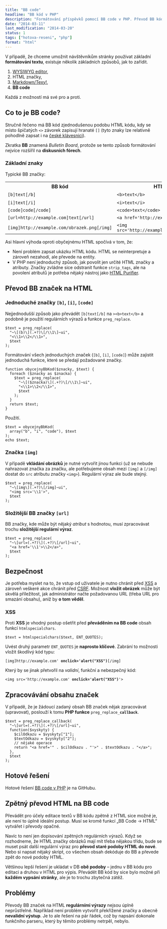 ```yaml
---
title: "BB code"
headline: "BB kód v PHP"
description: "Formátování příspěvků pomocí BB code v PHP. Převod BB kódu do HTML."
date: "2014-03-11"
last_modification: "2014-03-20"
status: 1
tags: ["hotova-reseni", "php"]
format: "html"
---
```


<p>V případě, že chceme umožnit návštěvníkům stránky používat základní <b>formátování textu</b>, existuje několik základních způsobů, jak to zařídit.</p>

<ol>
  <li><a href="/wysiwyg">WYSIWYG editor</a>,</li>
  <li>HTML značky,</li>
  <li><a href="/markdown">Markdown/Texy!</a>,</li>
  <li><b>BB code</b></li>
</ol>

<p>Každá z možností má své pro a proti.</p>

<h2 id="co">Co to je BB code?</h2>

<p>Stručně řečeno má BB kód zjednodušenou podobu HTML kódu, kdy se místo špičatých <code>&lt;></code> závorek zapisují hranaté <code>[]</code> (tyto znaky lze relativně pohodlně zapsat i na <a href="/ceska-klavesnice">české klávesnici</a>).</p>

<p>Zkratka <b>BB</b> znamená <i>Bulletin Board</i>, protože se tento způsob formátování nejvíce rozšířil na <b>diskusních fórech</b>.</p>

<h3 id="zakladni-znaky">Základní znaky</h3>

<p>Typické BB značky:</p>

<table>
  <tr>
    <th>BB kód</th>
    <th>HTML ekvivalent</th>
    <th>Výsledek</th>
  </tr>
  <tr>
    <td><code>[b]text[/b]</code></td>
    <td><code>&lt;b>text&lt;/b></code></td>
    <td><b>text</b></td>
  </tr>
  <tr>
    <td><code>[i]text[/i]</code></td>
    <td><code>&lt;i>text&lt;/i></code></td>
    <td><i>text</i></td>
  </tr>
  <tr>
    <td><code>[code]code[/code]</code></td>
    <td><code>&lt;code>text&lt;/code></code></td>
    <td><code>text</code></td>
  </tr>
  <tr>
    <td><code>[url=http://example.com]text[/url]</code></td>
    <td><code>&lt;a href='http://example.com'>text&lt;/a></code></td>
    <td><a href='http://example.com'>text</a></td>
  </tr>
  <tr>
    <td><code>[img]http://example.com/obrazek.png[/img]</code></td>
    <td><code>&lt;img src='http://example.com/obrazek.png'>text&lt;/a></code></td>
    <td>(obrázek)</td>
  </tr>  
</table>

<p>Asi hlavní výhoda oproti obyčejnému HTML spočívá v tom, že:</p>

<ul>
  <li>Není problém zapsat ukázku HTML kódu. HTML se neinterpretuje a zároveň nezahodí, ale převede na entity.</li>
  <li>V PHP není jednoduchý způsob, jak povolit jen určité HTML značky a atributy. Značky zvládne sice odstranit funkce <code>strip_tags</code>, ale na povolení atributů je potřeba nějaký nástroj jako <a href="/vycisteni-kodu">HTML Purifier</a>.</li>
</ul>

<h2 id="prevod">Převod BB značek na HTML</h2>

<h3 id="jednoduche">Jednoduché značky <code>[b]</code>, <code>[i]</code>, <code>[code]</code></h3>

<p>Nejjednodušší způsob jako převádět <code>[b]text[/b]</code> na <code>>&lt;b>text&lt;/b></code> a podobně je použití regulárních výrazů a funkce <code>preg_replace</code>.</p>

<pre><code>$text = preg_replace(
  "~\[(b)\](.+?)\[/\\1\]~ui", 
  "&lt;\\1>\\2&lt;/\\1>", 
  $text
);</code></pre>

<p>Formátování všech jednoduchých značek (<code>[b]</code>, <code>[i]</code>, <code>[code]</code>) může zajistit jednoduchá funkce, které se předají požadované značky.</p>

<pre><code>function obycejnyBbKod($znacky, $text) {
  foreach ($znacky as $znacka) {
    $text = preg_replace(
      "~\[($znacka)\](.+?)\[/\\1\]~ui", 
      "&lt;\\1>\\2&lt;/\\1>", 
      $text
    );
  }
  return $text;
}</code></pre>

<p>Použití.</p>

<pre><code>$text = obycejnyBbKod(
  array("b", "i", "code"), $text
);
echo $text;</code></pre>

<h3 id="img">Značka <code>[img]</code></h3>

<p>V případě <b>vkládání obrázků</b> je nutné vytvořit jinou funkci (už se nebude nahrazovat značka za značku, ale potřebujeme obsah mezi <code>[img]</code> a <code>[/img]</code> dostat do <code>src</code> atributu značky <code>&lt;img></code>). Regulární výraz ale bude stejný.</p>

<pre><code>$text = preg_replace(
  "~\[img\](.+?)\[/img]~ui", 
  "&lt;img src='\\1'>", 
  $text
);</code></pre>

<h3 id="slozitejsi">Složitější BB značky <code>[url]</code></h3>

<p>BB značky, kde může být nějaký <i>atribut</i> s hodnotou, musí zpracovávat trochu <b>složitější regulární výraz</b>.</p>

<pre><code>$text = preg_replace(
  "~\[url=(.+?)\](.+?)\[/url]~ui", 
  "&lt;a href='\\1'>\\2&lt;/a>", 
  $text
);</code></pre>

<h2 id="bezpecnost">Bezpečnost</h2>

<p>Je potřeba myslet na to, že vstup od uživatele je nutno chránit před <a href="/bezpecnost#xss">XSS</a> a zároveň veškeré akce chránit před <a href="/bezpecnost#csrf">CSRF</a>. Možnost <b>vložit obrázek</b> může být skvělá příležitost, jak administrátor načte požadovanou URL (třeba URL pro smazání obsahu), aniž by <b>o tom věděl</b>.</p>

<h3 id="xss">XSS</h3>
<p>Proti <b>XSS</b> je vhodný postup ošetřit před <b>převáděním na BB code</b> obsah funkcí <code>htmlspecialchars</code>.</p>

<pre><code>$text = htmlspecialchars($text, ENT_QUOTES);</code></pre>

<p>Uvést druhý parametr <code>ENT_QUOTES</code> je <b>naprosto klíčové</b>. Zabrání to možnosti vložit škodlivý kód typu:</p>

<pre><code>[img]http://example.com'<b> onclick='alert("XSS")</b>[/img]
</code></pre>

<p>Který by se jinak přetvořil na <i>validní</i>, funkční a nebezpečný kód:</p>

<pre><code>&lt;img src='http://example.com'<b> onclick='alert("XSS")</b>'></code></pre>

<h2 id="callback">Zpracovávání obsahu značek</h2>

<p>V případě, že je žádoucí zadaný obsah BB značek nějak zpracovávat (upravovat), poslouží k tomu <b>PHP funkce</b> <code>preg_replace_<b>callback</b></code>.</p>

<pre><code>$text = preg_replace_callback(
  "~\[url=(.+?)\](.+?)\[/url]~ui", 
  function($vyskyty) {
    $cilOdkazu = $vyskyty["1"];
    $textOdkazu = $vyskyty["2"];
    // nějaké operace
    return "&lt;a href='" . $cilOdkazu . "'>" . $textOdkazu . "&lt;/a>"; 
  },
  $text
);</code></pre>

<h2 id="hotove-reseni">Hotové řešení</h2>

<p>Hotové řešení <a href="https://github.com/Jahoda/bb-code">BB code v PHP</a> je na GitHubu.</p>

<h2 id="zpetny-prevod">Zpětný převod HTML na BB code</h2>

<p>Převádět pro účely editace textů v BB kódu zpětně z HTML sice možné je, ale není to úplně ideální postup. Musí se kromě funkcí „BB Code → HTML“ vytvářet i převody opačné.</p>

<p>Navíc to není jen dopisování zpětných regulárních výrazů. Když se rozhodneme, že HTML značky obrázků mají mít třeba nějakou třídu, bude se muset psát další regulární výraz pro <b>převod staré podoby HTML do nové</b>. Nebo si napsat nějaký skript, co všechen obsah dekóduje do BB a převede zpět do nové podoby HTML.</p>

<p>Většinou lepší řešení je ukládat v DB <b>obě podoby</b> – jednu v BB kódu pro editaci a druhou v HTML pro výpis. Převádět BB kód by sice bylo možné při <b>každém vypsání stránky</b>, ale je to trochu zbytečná zátěž.</p>

<h2 id="problemy">Problémy</h2>

<p>Převody BB značek na HTML <b>regulárními výrazy</b> nejsou úplně neprůstřelné. Například není problém vytvořit překřížené značky a obecně <b>nevalidní výstup</b>. Je to ale řešení na pár řádek, což by napsání dokonale funkčního parseru, který by těmito problémy netrpěl, nebylo.</p>